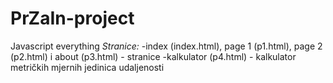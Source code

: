 # PrZaIn-project
Javascript everything
*Stranice:*
-index (index.html), page 1 (p1.html), page 2 (p2.html) i about (p3.html) - stranice 
-kalkulator (p4.html) - kalkulator metričkih mjernih jedinica udaljenosti
